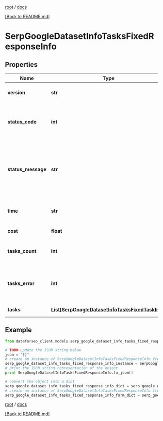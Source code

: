 [root](./../ "root") / [docs](./ "docs")

[[Back to README.md]](./../README.md "[Back to README.md]")

# SerpGoogleDatasetInfoTasksFixedResponseInfo

## Properties

Name | Type | Description | Notes
------------ | ------------- | ------------- | -------------
**version** | **str** | the current version of the API | [optional]
**status_code** | **int** | general status code you can find the full list of the response codes here | [optional]
**status_message** | **str** | general informational message you can find the full list of general informational messages here | [optional]
**time** | **str** | total execution time, seconds | [optional]
**cost** | **float** | total tasks cost, USD | [optional]
**tasks_count** | **int** | the number of tasks in the tasks array | [optional]
**tasks_error** | **int** | the number of tasks in the tasks array returned with an error | [optional]
**tasks** | [**List[SerpGoogleDatasetInfoTasksFixedTaskInfo]**](SerpGoogleDatasetInfoTasksFixedTaskInfo.md) | array of tasks | [optional]

## Example

```python
from dataforseo_client.models.serp_google_dataset_info_tasks_fixed_response_info import SerpGoogleDatasetInfoTasksFixedResponseInfo

# TODO update the JSON string below
json = "{}"
# create an instance of SerpGoogleDatasetInfoTasksFixedResponseInfo from a JSON string
serp_google_dataset_info_tasks_fixed_response_info_instance = SerpGoogleDatasetInfoTasksFixedResponseInfo.from_json(json)
# print the JSON string representation of the object
print SerpGoogleDatasetInfoTasksFixedResponseInfo.to_json()

# convert the object into a dict
serp_google_dataset_info_tasks_fixed_response_info_dict = serp_google_dataset_info_tasks_fixed_response_info_instance.to_dict()
# create an instance of SerpGoogleDatasetInfoTasksFixedResponseInfo from a dict
serp_google_dataset_info_tasks_fixed_response_info_form_dict = serp_google_dataset_info_tasks_fixed_response_info.from_dict(serp_google_dataset_info_tasks_fixed_response_info_dict)
```

  

[root](./../ "root") / [docs](./ "docs")

[[Back to README.md]](./../README.md "[Back to README.md]")